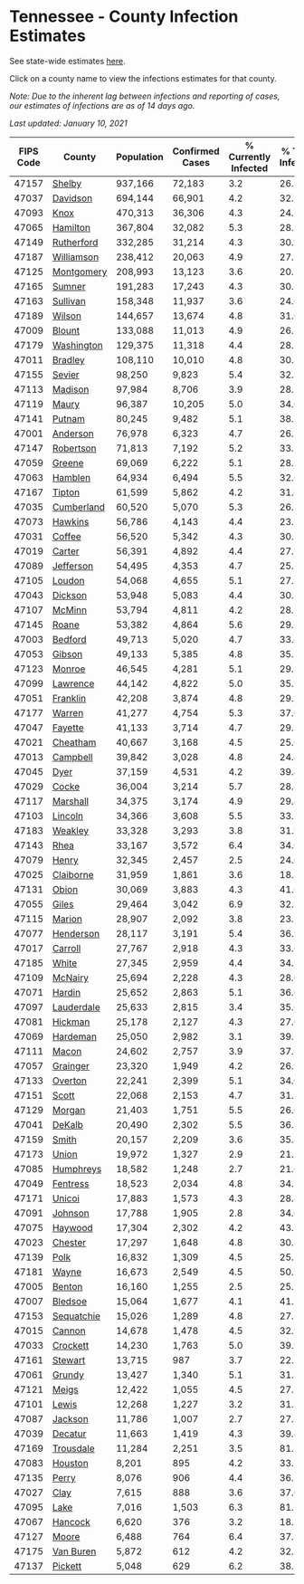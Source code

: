 # Tennessee - County Infection Estimates

See state-wide estimates [here](/infections/us-tn).

Click on a county name to view the infections estimates for that county.

*Note: Due to the inherent lag between infections and reporting of cases, our estimates of infections are as of 14 days ago.*

*Last updated: January 10, 2021*

|   FIPS Code |                   County |   Population |   Confirmed Cases |   % Currently Infected |   % Total Infected |
|-------------|--------------------------|--------------|-------------------|------------------------|--------------------|
|       47157 |         [Shelby](shelby) |      937,166 |            72,183 |                    3.2 |               26.2 |
|       47037 |     [Davidson](davidson) |      694,144 |            66,901 |                    4.2 |               32.7 |
|       47093 |             [Knox](knox) |      470,313 |            36,306 |                    4.3 |               24.7 |
|       47065 |     [Hamilton](hamilton) |      367,804 |            32,082 |                    5.3 |               28.3 |
|       47149 | [Rutherford](rutherford) |      332,285 |            31,214 |                    4.3 |               30.9 |
|       47187 | [Williamson](williamson) |      238,412 |            20,063 |                    4.9 |               27.7 |
|       47125 | [Montgomery](montgomery) |      208,993 |            13,123 |                    3.6 |               20.1 |
|       47165 |         [Sumner](sumner) |      191,283 |            17,243 |                    4.3 |               30.2 |
|       47163 |     [Sullivan](sullivan) |      158,348 |            11,937 |                    3.6 |               24.0 |
|       47189 |         [Wilson](wilson) |      144,657 |            13,674 |                    4.8 |               31.0 |
|       47009 |         [Blount](blount) |      133,088 |            11,013 |                    4.9 |               26.7 |
|       47179 | [Washington](washington) |      129,375 |            11,318 |                    4.4 |               28.1 |
|       47011 |       [Bradley](bradley) |      108,110 |            10,010 |                    4.8 |               30.3 |
|       47155 |         [Sevier](sevier) |       98,250 |             9,823 |                    5.4 |               32.5 |
|       47113 |       [Madison](madison) |       97,984 |             8,706 |                    3.9 |               28.7 |
|       47119 |           [Maury](maury) |       96,387 |            10,205 |                    5.0 |               34.0 |
|       47141 |         [Putnam](putnam) |       80,245 |             9,482 |                    5.1 |               38.5 |
|       47001 |     [Anderson](anderson) |       76,978 |             6,323 |                    4.7 |               26.3 |
|       47147 |   [Robertson](robertson) |       71,813 |             7,192 |                    5.2 |               33.2 |
|       47059 |         [Greene](greene) |       69,069 |             6,222 |                    5.1 |               28.7 |
|       47063 |       [Hamblen](hamblen) |       64,934 |             6,494 |                    5.5 |               32.6 |
|       47167 |         [Tipton](tipton) |       61,599 |             5,862 |                    4.2 |               31.6 |
|       47035 | [Cumberland](cumberland) |       60,520 |             5,070 |                    5.3 |               26.7 |
|       47073 |       [Hawkins](hawkins) |       56,786 |             4,143 |                    4.4 |               23.2 |
|       47031 |         [Coffee](coffee) |       56,520 |             5,342 |                    4.3 |               30.2 |
|       47019 |         [Carter](carter) |       56,391 |             4,892 |                    4.4 |               27.9 |
|       47089 |   [Jefferson](jefferson) |       54,495 |             4,353 |                    4.7 |               25.7 |
|       47105 |         [Loudon](loudon) |       54,068 |             4,655 |                    5.1 |               27.8 |
|       47043 |       [Dickson](dickson) |       53,948 |             5,083 |                    4.4 |               30.5 |
|       47107 |         [McMinn](mcminn) |       53,794 |             4,811 |                    4.2 |               28.7 |
|       47145 |           [Roane](roane) |       53,382 |             4,864 |                    5.6 |               29.2 |
|       47003 |       [Bedford](bedford) |       49,713 |             5,020 |                    4.7 |               33.4 |
|       47053 |         [Gibson](gibson) |       49,133 |             5,385 |                    4.8 |               35.5 |
|       47123 |         [Monroe](monroe) |       46,545 |             4,281 |                    5.1 |               29.3 |
|       47099 |     [Lawrence](lawrence) |       44,142 |             4,822 |                    5.0 |               35.1 |
|       47051 |     [Franklin](franklin) |       42,208 |             3,874 |                    4.8 |               29.5 |
|       47177 |         [Warren](warren) |       41,277 |             4,754 |                    5.3 |               37.0 |
|       47047 |       [Fayette](fayette) |       41,133 |             3,714 |                    4.7 |               29.5 |
|       47021 |     [Cheatham](cheatham) |       40,667 |             3,168 |                    4.5 |               25.6 |
|       47013 |     [Campbell](campbell) |       39,842 |             3,028 |                    4.8 |               24.4 |
|       47045 |             [Dyer](dyer) |       37,159 |             4,531 |                    4.2 |               39.4 |
|       47029 |           [Cocke](cocke) |       36,004 |             3,214 |                    5.7 |               28.8 |
|       47117 |     [Marshall](marshall) |       34,375 |             3,174 |                    4.9 |               29.4 |
|       47103 |       [Lincoln](lincoln) |       34,366 |             3,608 |                    5.5 |               33.5 |
|       47183 |       [Weakley](weakley) |       33,328 |             3,293 |                    3.8 |               31.9 |
|       47143 |             [Rhea](rhea) |       33,167 |             3,572 |                    6.4 |               34.6 |
|       47079 |           [Henry](henry) |       32,345 |             2,457 |                    2.5 |               24.6 |
|       47025 |   [Claiborne](claiborne) |       31,959 |             1,861 |                    3.6 |               18.8 |
|       47131 |           [Obion](obion) |       30,069 |             3,883 |                    4.3 |               41.6 |
|       47055 |           [Giles](giles) |       29,464 |             3,042 |                    6.9 |               32.9 |
|       47115 |         [Marion](marion) |       28,907 |             2,092 |                    3.8 |               23.2 |
|       47077 |   [Henderson](henderson) |       28,117 |             3,191 |                    5.4 |               36.9 |
|       47017 |       [Carroll](carroll) |       27,767 |             2,918 |                    4.3 |               33.6 |
|       47185 |           [White](white) |       27,345 |             2,959 |                    4.4 |               34.7 |
|       47109 |       [McNairy](mcnairy) |       25,694 |             2,228 |                    4.3 |               28.0 |
|       47071 |         [Hardin](hardin) |       25,652 |             2,863 |                    5.1 |               36.0 |
|       47097 | [Lauderdale](lauderdale) |       25,633 |             2,815 |                    3.4 |               35.6 |
|       47081 |       [Hickman](hickman) |       25,178 |             2,127 |                    4.3 |               27.0 |
|       47069 |     [Hardeman](hardeman) |       25,050 |             2,982 |                    3.1 |               39.7 |
|       47111 |           [Macon](macon) |       24,602 |             2,757 |                    3.9 |               37.6 |
|       47057 |     [Grainger](grainger) |       23,320 |             1,949 |                    4.2 |               26.9 |
|       47133 |       [Overton](overton) |       22,241 |             2,399 |                    5.1 |               34.0 |
|       47151 |           [Scott](scott) |       22,068 |             2,153 |                    4.7 |               31.5 |
|       47129 |         [Morgan](morgan) |       21,403 |             1,751 |                    5.5 |               26.0 |
|       47041 |         [DeKalb](dekalb) |       20,490 |             2,302 |                    5.5 |               36.2 |
|       47159 |           [Smith](smith) |       20,157 |             2,209 |                    3.6 |               35.4 |
|       47173 |           [Union](union) |       19,972 |             1,327 |                    2.9 |               21.2 |
|       47085 |   [Humphreys](humphreys) |       18,582 |             1,248 |                    2.7 |               21.6 |
|       47049 |     [Fentress](fentress) |       18,523 |             2,034 |                    4.8 |               34.7 |
|       47171 |         [Unicoi](unicoi) |       17,883 |             1,573 |                    4.3 |               28.4 |
|       47091 |       [Johnson](johnson) |       17,788 |             1,905 |                    2.8 |               34.0 |
|       47075 |       [Haywood](haywood) |       17,304 |             2,302 |                    4.2 |               43.7 |
|       47023 |       [Chester](chester) |       17,297 |             1,648 |                    4.8 |               30.8 |
|       47139 |             [Polk](polk) |       16,832 |             1,309 |                    4.5 |               25.1 |
|       47181 |           [Wayne](wayne) |       16,673 |             2,549 |                    4.5 |               50.1 |
|       47005 |         [Benton](benton) |       16,160 |             1,255 |                    2.5 |               25.2 |
|       47007 |       [Bledsoe](bledsoe) |       15,064 |             1,677 |                    4.1 |               41.5 |
|       47153 | [Sequatchie](sequatchie) |       15,026 |             1,289 |                    4.8 |               27.2 |
|       47015 |         [Cannon](cannon) |       14,678 |             1,478 |                    4.5 |               32.9 |
|       47033 |     [Crockett](crockett) |       14,230 |             1,763 |                    5.0 |               39.9 |
|       47161 |       [Stewart](stewart) |       13,715 |               987 |                    3.7 |               22.7 |
|       47061 |         [Grundy](grundy) |       13,427 |             1,340 |                    5.1 |               31.8 |
|       47121 |           [Meigs](meigs) |       12,422 |             1,055 |                    4.5 |               27.3 |
|       47101 |           [Lewis](lewis) |       12,268 |             1,227 |                    3.2 |               31.8 |
|       47087 |       [Jackson](jackson) |       11,786 |             1,007 |                    2.7 |               27.8 |
|       47039 |       [Decatur](decatur) |       11,663 |             1,419 |                    4.3 |               39.4 |
|       47169 |   [Trousdale](trousdale) |       11,284 |             2,251 |                    3.5 |               81.7 |
|       47083 |       [Houston](houston) |        8,201 |               895 |                    4.2 |               33.7 |
|       47135 |           [Perry](perry) |        8,076 |               906 |                    4.4 |               36.2 |
|       47027 |             [Clay](clay) |        7,615 |               888 |                    3.6 |               37.0 |
|       47095 |             [Lake](lake) |        7,016 |             1,503 |                    6.3 |               81.7 |
|       47067 |       [Hancock](hancock) |        6,620 |               376 |                    3.2 |               18.2 |
|       47127 |           [Moore](moore) |        6,488 |               764 |                    6.4 |               37.3 |
|       47175 |   [Van Buren](van-buren) |        5,872 |               612 |                    4.2 |               32.7 |
|       47137 |       [Pickett](pickett) |        5,048 |               629 |                    6.2 |               38.8 |